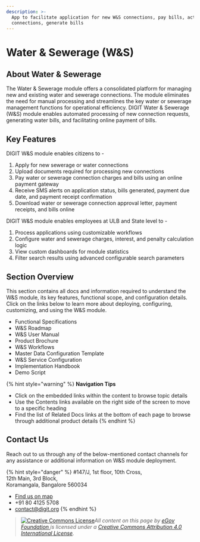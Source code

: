 ```yaml
---
description: >-
  App to facilitate application for new W&S connections, pay bills, activate
  connections, generate bills
---
```


# Water & Sewerage \(W&S\)

## About Water & Sewerage

The Water & Sewerage module offers a consolidated platform for managing new and existing water and sewerage connections. The module eliminates the need for manual processing and streamlines the key water or sewerage management functions for operational efficiency. DIGIT Water & Sewerage \(W&S\) module enables automated processing of new connection requests, generating water bills, and facilitating online payment of bills.

## Key Features

DIGIT W&S module enables citizens to -

1. Apply for new sewerage or water connections
2. Upload documents required for processing new connections
3. Pay water or sewerage connection charges and bills using an online payment gateway
4. Receive SMS alerts on application status, bills generated, payment due date, and payment receipt confirmation
5. Download water or sewerage connection approval letter, payment receipts, and bills online

DIGIT W&S module enables employees at ULB and State level to -

1. Process applications using customizable workflows
2. Configure water and sewerage charges, interest, and penalty calculation logic
3. View custom dashboards for module statistics
4. Filter search results using advanced configurable search parameters

## Section Overview

This section contains all docs and information required to understand the W&S module, its key features, functional scope, and configuration details. Click on the links below to learn more about deploying, configuring, customizing, and using the W&S module.

* Functional Specifications
* W&S Roadmap
* W&S User Manual
* Product Brochure
* W&S Workflows 
* Master Data Configuration Template
* W&S Service Configuration
* Implementation Handbook
* Demo Script

{% hint style="warning" %}
**Navigation Tips**

* Click on the embedded links within the content to browse topic details
* Use the Contents links available on the right side of the screen to move to a specific heading
* Find the list of Related Docs links at the bottom of each page to browse through additional product details
{% endhint %}

## Contact Us

Reach out to us through any of the below-mentioned contact channels for any assistance or additional information on W&S module deployment.

{% hint style="danger" %}
\#147/J, 1st floor, 10th Cross,  
12th Main, 3rd Block,  
Koramangala, Bangalore 560034

* [Find us on map](https://goo.gl/maps/pYCFMhHWW7r)
* +91 80 4125 5708
* contact@digit.org
{% endhint %}

> [![Creative Commons License](https://i.creativecommons.org/l/by/4.0/80x15.png)](http://creativecommons.org/licenses/by/4.0/)_All content on this page by_ [_eGov Foundation_ ](https://egov.org.in/)_is licensed under a_ [_Creative Commons Attribution 4.0 International License_](http://creativecommons.org/licenses/by/4.0/)_._

